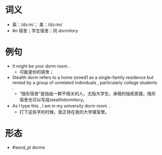 # 词义
- 英：/dɔːm/； 美：/dɔːrm/
- #n 宿舍；学生宿舍；同 dormitory
# 例句
- It might be your dorm room .
	- 可能是你的宿舍；
- Stealth dorm refers to a home zoned1 as a single-family residence but rented by a group of unrelated individuals , particularly college students .
	- “隐形宿舍”是指由一群不相关的人，尤指大学生，承租的独栋房屋。隐形宿舍也可以写成stealthdormitory。
- As I type this , I am in my university dorm room ．
	- 打下这些字的时候，我正待在我的大学寝室里。
# 形态
- #word_pl dorms
